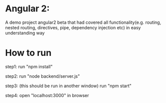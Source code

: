 # Angular 2:
A demo project angular2 beta that had covered all functionality(e.g. routing, nested routing, directives, pipe, dependency injection etc) in easy understanding way

# How to run

step1:
run "npm install"

step2:
run  "node backend/server.js"

step3:
(this should be run in another window)
run "npm start"

step4:
open "localhost:3000" in browser
